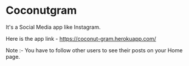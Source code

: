 # Coconutgram


It's a Social Media app like Instagram.

Here is the app link - 
https://coconut-gram.herokuapp.com/



Note :- You have to follow other users to see their posts on your Home page. 
